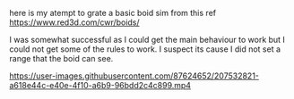 here is my atempt to grate a basic boid sim from this ref https://www.red3d.com/cwr/boids/

I was somewhat successful as I could get the main behaviour to work but I could not get some of the rules to work. I suspect its cause I did not set a range that the boid can see.



https://user-images.githubusercontent.com/87624652/207532821-a618e44c-e40e-4f10-a6b9-96bdd2c4c899.mp4

